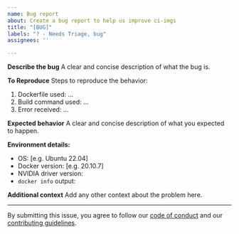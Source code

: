 ```yaml
---
name: Bug report
about: Create a bug report to help us improve ci-imgs
title: "[BUG]"
labels: "? - Needs Triage, bug"
assignees: ''

---
```


**Describe the bug**
A clear and concise description of what the bug is.

**To Reproduce**
Steps to reproduce the behavior:
1. Dockerfile used: ...
2. Build command used: ...
3. Error received: ...

**Expected behavior**
A clear and concise description of what you expected to happen.

**Environment details:**
 - OS: [e.g. Ubuntu 22.04]
 - Docker version: [e.g. 20.10.7]
 - NVIDIA driver version:
 - `docker info` output:

**Additional context**
Add any other context about the problem here.

-----
By submitting this issue, you agree to follow our [code of conduct](https://docs.rapids.ai/resources/conduct/) and our [contributing guidelines](https://github.com/rapidsai/ci-imgs/blob/main/CONTRIBUTING.md).
